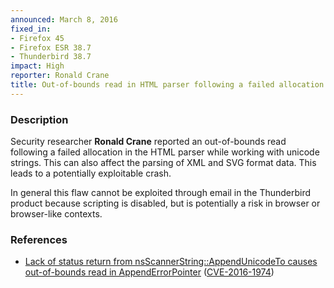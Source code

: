 ```yaml
---
announced: March 8, 2016
fixed_in:
- Firefox 45
- Firefox ESR 38.7
- Thunderbird 38.7
impact: High
reporter: Ronald Crane
title: Out-of-bounds read in HTML parser following a failed allocation
---
```


<h3>Description</h3>

<p>Security researcher <strong>Ronald Crane</strong> reported an out-of-bounds read
following a failed allocation in the HTML parser while working with unicode strings. This
can also affect the parsing of XML and SVG format data. This leads to a potentially
exploitable crash. 
</p>

<p class="note">In general this flaw cannot be exploited through email in the
Thunderbird product because scripting is disabled, but is potentially a risk in
browser or browser-like contexts.</p>

<h3>References</h3>

<ul>
  <li><a href="https://bugzilla.mozilla.org/show_bug.cgi?id=1228103">
       Lack of status return from nsScannerString::AppendUnicodeTo causes out-of-bounds
read in AppendErrorPointer</a>
(<a href="http://cve.mitre.org/cgi-bin/cvename.cgi?name=CVE-2016-1974"
class="ex-ref">CVE-2016-1974</a>)</li>
</ul>

